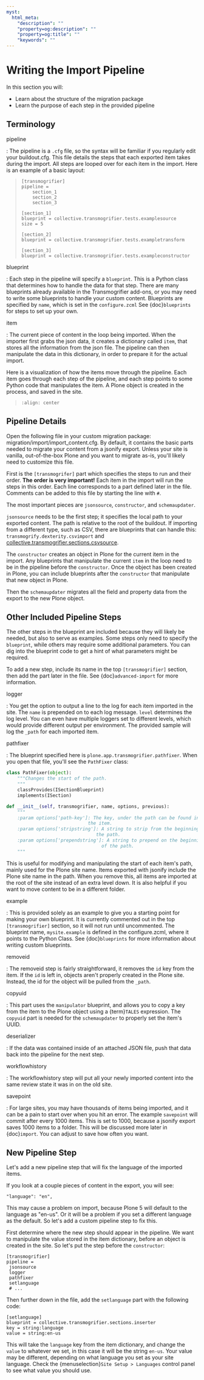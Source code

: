 ```yaml
---
myst:
  html_meta:
    "description": ""
    "property=og:description": ""
    "property=og:title": ""
    "keywords": ""
---
```


# Writing the Import Pipeline

In this section you will:

- Learn about the structure of the migration package
- Learn the purpose of each step in the provided pipeline

## Terminology

pipeline

: The pipeline is a `.cfg` file, so the syntax will be familiar if you regularly edit your buildout.cfg.
  This file details the steps that each exported item takes during the import.
  All steps are looped over for each item in the import.
  Here is an example of a basic layout:

  > ```console
  > [transmogrifier]
  > pipeline =
  >     section_1
  >     section_2
  >     section_3
  >
  > [section_1]
  > blueprint = collective.transmogrifier.tests.examplesource
  > size = 5
  >
  > [section_2]
  > blueprint = collective.transmogrifier.tests.exampletransform
  >
  > [section_3]
  > blueprint = collective.transmogrifier.tests.exampleconstructor
  > ```

blueprint

: Each step in the pipeline will specify a `blueprint`.
  This is a Python class that determines how to handle the data for that step.
  There are many blueprints already available in the Transmogrifier add-ons,
  or you may need to write some blueprints to handle your custom content.
  Blueprints are specified by `name`, which is set in the `configure.zcml`
  See {doc}`blueprints` for steps to set up your own.

item

: The current piece of content in the loop being imported.
  When the importer first grabs the json data,
  it creates a dictionary called `item`,
  that stores all the information from the json file.
  The pipeline can then manipulate the data in this dictionary,
  in order to prepare it for the actual import.

Here is a visualization of how the items move through the pipeline.
Each item goes through each step of the pipeline,
and each step points to some Python code that manipulates the item.
A Plone object is created in the process, and saved in the site.

> ```{image} ../transmogrifier/_static/pipeline.gif
> :align: center
> ```

## Pipeline Details

Open the following file in your custom migration package: migration/import/import_content.cfg.
By default, it contains the basic parts needed to migrate your content from a jsonify export.
Unless your site is vanilla, out-of-the-box Plone and you want to migrate as-is,
you'll likely need to customize this file.

First is the `[transmogrifer]` part which specifies the steps to run and their order.
**The order is very important!**
Each item in the import will run the steps in this order.
Each line corresponds to a part defined later in the file.
Comments can be added to this file by starting the line with `#`.

The most important pieces are `jsonsource`, `constructor`, and `schemaupdater`.

`jsonsource` needs to be the first step;
it specifies the local path to your exported content.
The path is relative to the root of the buildout.
If importing from a different type, such as CSV, there are blueprints that can handle this:
`transmogrify.dexterity.csvimport` and [collective.transmogrifier.sections.csvsource](https://5.docs.plone.org/external/collective.transmogrifier/docs/source/sections/csvsource.html).

The `constructor` creates an object in Plone for the current item in the import.
Any blueprints that manipulate the current `item` in the loop need to be in the pipeline before the `constructor`.
Once the object has been created in Plone, you can include blueprints after the `constructor` that manipulate that new object in Plone.

Then the `schemaupdater` migrates all the field and property data from the export to the new Plone object.

## Other Included Pipeline Steps

The other steps in the blueprint are included because they will likely be needed, but also to serve as examples.
Some steps only need to specify the `blueprint`, while others may require some additional parameters.
You can dig into the blueprint code to get a hint of what parameters might be required.

To add a new step, include its name in the top `[transmogrifier]` section,
then add the part later in the file. See {doc}`advanced-import` for more information.

logger

: You get the option to output a line to the log for each item imported in the site.
  The `name` is prepended on to each log message.
  `level` determines the log level.
  You can even have multiple loggers set to different levels, which would provide different output per environment.
  The provided sample will log the `_path` for each imported item.

pathfixer

: The blueprint specified here is `plone.app.transmogrifier.pathfixer`.
  When you open that file, you'll see the `PathFixer` class:

  ```python
  class PathFixer(object):
      """Changes the start of the path.
      """
      classProvides(ISectionBlueprint)
      implements(ISection)

  def __init__(self, transmogrifier, name, options, previous):
      """
      :param options['path-key']: The key, under the path can be found in
                                the item.
      :param options['stripstring']: A string to strip from the beginning of
                                   the path.
      :param options['prependstring']: A string to prepend on the beginning
                                     of the path.
      """
  ```

  This is useful for modifying and manipulating the start of each item's path, mainly used for the Plone site name.
  Items exported with jsonify include the Plone site name in the path.
  When you remove this, all items are imported at the root of the site instead of an extra level down.
  It is also helpful if you want to move content to be in a different folder.

example

: This is provided solely as an example to give you a starting point for making your own blueprint.
  It is currently commented out in the top `[transmogrifier]` section, so it will not run until uncommented.
  The blueprint name, `mysite.example` is defined in the configure.zcml, where it points to the Python Class.
  See {doc}`blueprints` for more information about writing custom blueprints.

removeid

: The removeid step is fairly straightforward, it removes the `id` key from the item.
  If the `id` is left in, objects aren't properly created in the Plone site.
  Instead, the id for the object will be pulled from the `_path`.

copyuid

: This part uses the `manipulator` blueprint,
  and allows you to copy a key from the item to the Plone object using a {term}`TALES` expression.
  The `copyuid` part is needed for the `schemaupdater` to properly set the item's UUID.

deserializer

: If the data was contained inside of an attached JSON file,
  push that data back into the pipeline for the next step.

workflowhistory

: The workflowhistory step will put all your newly imported content into the same review state it was in on the old site.

savepoint

: For large sites, you may have thousands of items being imported,
  and it can be a pain to start over when you hit an error.
  The example `savepoint` will commit after every 1000 items.
  This is set to 1000, because a jsonify export saves 1000 items to a folder.
  This will be discussed more later in {doc}`import`.
  You can adjust to save how often you want.

## New Pipeline Step

Let's add a new pipeline step that will fix the language of the imported items.

If you look at a couple pieces of content in the export, you will see:

```console
"language": "en",
```

This may cause a problem on import,
because Plone 5 will default to the language as "en-us".
Or it will be a problem if you set a different language as the default.
So let's add a custom pipeline step to fix this.

First determine where the new step should appear in the pipeline.
We want to manipulate the value stored in the item dictionary,
before an object is created in the site.
So let's put the step before the `constructor`:

```console
[transmogrifier]
pipeline =
 jsonsource
 logger
 pathfixer
 setlanguage
 # ...
```

Then further down in the file, add the `setlanguage` part with the following code:

```console
[setlanguage]
blueprint = collective.transmogrifier.sections.inserter
key = string:language
value = string:en-us
```

This will take the `language` key from the item dictionary,
and change the `value` to whatever we set,
in this case it will be the string `en-us`.
Your value may be different, depending on what language you set as your site language.
Check the {menuselection}`Site Setup > Languages` control panel to see what value you should use.
